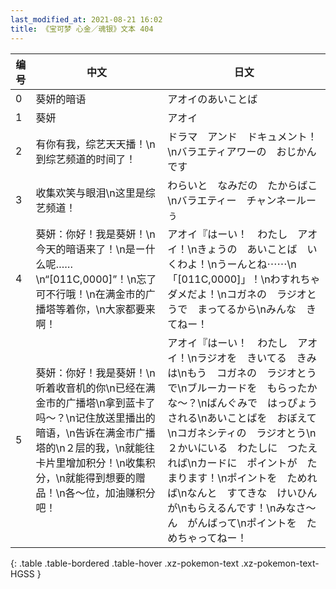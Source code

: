 ```yaml
---
last_modified_at: 2021-08-21 16:02
title: 《宝可梦 心金／魂银》文本 404
---
```

| 编号 | 中文 | 日文 |
| ---- | ---- | ---- |
| 0 | 葵妍的暗语 | アオイのあいことば |
| 1 | 葵妍 | アオイ |
| 2 | 有你有我，综艺天天播！\n到综艺频道的时间了！ | ドラマ　アンド　ドキュメント！\nバラエティアワーの　おじかんです |
| 3 | 收集欢笑与眼泪\n这里是综艺频道！ | わらいと　なみだの　たからばこ\nバラエティー　チャンネールーぅ |
| 4 | 葵妍：你好！我是葵妍！\n今天的暗语来了！\n是ー什么呢……\n“[011C,0000]”！\n忘了可不行哦！\n在满金市的广播塔等着你，\n大家都要来啊！ | アオイ『はーい！　わたし　アオイ！\nきょうの　あいことば　いくわよ！\nうーんとね⋯⋯\n「[011C,0000]」！\nわすれちゃ　ダメだよ！\nコガネの　ラジオとうで　まってるから\nみんな　きてねー！ |
| 5 | 葵妍：你好！我是葵妍！\n听着收音机的你\n已经在满金市的广播塔\n拿到蓝卡了吗～？\n记住放送里播出的暗语，\n告诉在满金市广播塔的\n２层的我，\n就能往卡片里增加积分！\n收集积分，\n就能得到想要的赠品！\n各～位，加油赚积分吧！ | アオイ『はーい！　わたし　アオイ！\nラジオを　きいてる　きみは\nもう　コガネの　ラジオとうで\nブルーカードを　もらったかな〜？\nばんぐみで　はっぴょう　される\nあいことばを　おぼえて\nコガネシティの　ラジオとう\n２かいにいる　わたしに　つたえれば\nカードに　ポイントが　たまります！\nポイントを　ためれば\nなんと　すてきな　けいひんが\nもらえるんです！\nみなさ〜ん　がんばって\nポイントを　ためちゃってねー！ |
{: .table .table-bordered .table-hover .xz-pokemon-text .xz-pokemon-text-HGSS }